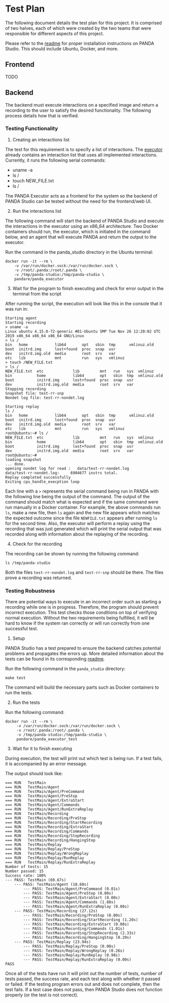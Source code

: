 # Test Plan

The following document details the test plan for this project. It is comprised of two halves, each of which were created by the two teams that were responsible for different aspects of this project.

Please refer to the [readme](../readme.md) for proper installation instructions on PANDA Studio. This should include Ubuntu, Docker, and more.

## Frontend

TODO

## Backend

The backend must execute interactions on a specified image and return a recording to the user to satisfy the desired functionality. The following process details how that is verified.

### Testing Functionality

1. Creating an interactions list

The test for this requirement is to specify a list of interactions. The [executor](../cmd/panda_executor/panda_executor.go) already contains an interaction list that uses all implemented interactions. Currently, it runs the following serial commands:
- uname -a
- ls /
- touch NEW_FILE.txt
- ls /

The PANDA Executor acts as a frontend for the system so the backend of PANDA Studio can be tested without the need for the frontend/web UI.

2. Run the interactions list

The following command will start the backend of PANDA Studio and execute the interactions in the executor using an x86_64 architecture. Two Docker containers should run, the executor, which is initiated in the command below, and an agent that will execute PANDA and return the output to the executor.

Run the command in the panda_studio directory in the Ubuntu terminal:
```
docker run -it --rm \
    -v /var/run/docker.sock:/var/run/docker.sock \
    -v /root/.panda:/root/.panda \
    -v /tmp/panda-studio:/tmp/panda-studio \
    pandare/panda_executor
```

3. Wait for the program to finish executing and check for error output in the terminal from the script

After running the script, the execution will look like this in the console that it was run in:
```
Starting agent
Starting recording
> uname -a
Linux ubuntu 4.15.0-72-generic #81-Ubuntu SMP Tue Nov 26 12:20:02 UTC 2019 x86_64 x86_64 x86_64 GNU/Linux
> ls /
bin   home            lib64       opt   sbin  tmp      vmlinuz.old
boot  initrd.img      lost+found  proc  snap  usr
dev   initrd.img.old  media       root  srv   var
etc   lib             mnt         run   sys   vmlinuz
> touch /NEW_FILE.txt
> ls /
NEW_FILE.txt  etc             lib         mnt   run   sys  vmlinuz
bin           home            lib64       opt   sbin  tmp  vmlinuz.old
boot          initrd.img      lost+found  proc  snap  usr
dev           initrd.img.old  media       root  srv   var
Stopping recording
Snapshot file: test-rr-snp
Nondet log file: test-rr-nondet.log

Starting replay
ls /
bin   home            lib64       opt   sbin  tmp      vmlinuz.old
boot  initrd.img      lost+found  proc  snap  usr
dev   initrd.img.old  media       root  srv   var
etc   lib             mnt         run   sys   vmlinuz
root@ubuntu:~# ls /
NEW_FILE.txt  etc             lib         mnt   run   sys  vmlinuz
bin           home            lib64       opt   sbin  tmp  vmlinuz.old
boot          initrd.img      lost+found  proc  snap  usr
dev           initrd.img.old  media       root  srv   var
root@ubuntu:~# 
loading snapshot
... done.
opening nondet log for read :   data/test-rr-nondet.log
data/test-rr-nondet.log:     6904677 instrs total.
Replay completed successfully
Exiting cpu_handle_execption loop
```

Each line with a `>` represents the serial command being run in PANDA with the following line being the output of the command. The output of the command should match what is expected and if the same command were run manually in a Docker container. For example, the above commands run `ls`, make a new file, then `ls` again and the new file appears which matches the expected outcome since the file `NEWFILE.txt` appears after running `ls` for the second time. Also, the executor will perform a replay using the recording that was just generated which will print the serial output that was recorded along with information about the replaying of the recording.

4. Check for the recording

The recording can be shown by running the following command:
```
ls /tmp/panda-studio
```
Both the files `test-rr-nondet.log` and `test-rr-snp` should be there. The files prove a recording was returned.

### Testing Robustness

There are potential ways to execute in an incorrect order such as starting a recording while one is in progress. Therefore, the program should prevent incorrect execution. This test checks those conditions on top of verifying normal execution. Without the two requirements being fulfilled, it will be hard to know if the system ran correctly or will run correctly from one successful test.

1. Setup

PANDA Studio has a test prepared to ensure the backend catches potential problems and propagates the errors up. More detailed information about the tests can be found in its corresponding [readme](../cmd/panda_executor_test/README.md).

Run the following command in the `panda_studio` directory:
```
make test
```

The command will build the necessary parts such as Docker containers to run the tests.

2. Run the tests

Run the following command:
```
docker run -it --rm \
     -v /var/run/docker.sock:/var/run/docker.sock \
     -v /root/.panda:/root/.panda \
     -v /tmp/panda-studio:/tmp/panda-studio \
     pandare/panda_executor_test
```

3. Wait for it to finish executing

During execution, the test will print out which test is being run. If a test fails, it is accompanied by an error message. 

The output should look like:
```
=== RUN   TestMain
=== RUN   TestMain/Agent
=== RUN   TestMain/Agent/PreCommand
=== RUN   TestMain/Agent/PreStop
=== RUN   TestMain/Agent/ExtraStart
=== RUN   TestMain/Agent/Commands
=== RUN   TestMain/Agent/RunExtraReplay
=== RUN   TestMain/Recording
=== RUN   TestMain/Recording/PreStop
=== RUN   TestMain/Recording/StartRecording
=== RUN   TestMain/Recording/ExtraStart
=== RUN   TestMain/Recording/Commands
=== RUN   TestMain/Recording/StopRecording
=== RUN   TestMain/Recording/HangingStop
=== RUN   TestMain/Replay
=== RUN   TestMain/Replay/PreStop
=== RUN   TestMain/Replay/WrongReplay
=== RUN   TestMain/Replay/RunReplay
=== RUN   TestMain/Replay/RunExtraReplay
Number of tests: 15
Number passed: 15
Success rate: 100%
--- PASS: TestMain (69.67s)
    --- PASS: TestMain/Agent (18.60s)
        --- PASS: TestMain/Agent/PreCommand (0.01s)
        --- PASS: TestMain/Agent/PreStop (0.00s)
        --- PASS: TestMain/Agent/ExtraStart (0.00s)
        --- PASS: TestMain/Agent/Commands (1.88s)
        --- PASS: TestMain/Agent/RunExtraReplay (0.00s)
    --- PASS: TestMain/Recording (27.12s)
        --- PASS: TestMain/Recording/PreStop (0.00s)
        --- PASS: TestMain/Recording/StartRecording (1.20s)
        --- PASS: TestMain/Recording/ExtraStart (0.00s)
        --- PASS: TestMain/Recording/Commands (1.01s)
        --- PASS: TestMain/Recording/StopRecording (2.33s)
        --- PASS: TestMain/Recording/HangingStop (0.20s)
    --- PASS: TestMain/Replay (23.94s)
        --- PASS: TestMain/Replay/PreStop (0.00s)
        --- PASS: TestMain/Replay/WrongReplay (0.26s)
        --- PASS: TestMain/Replay/RunReplay (0.98s)
        --- PASS: TestMain/Replay/RunExtraReplay (0.00s)
PASS
```
Once all of the tests have run it will print out the number of tests, number of tests passed, the success rate, and each test along with whether it passed or failed. If the testing program errors out and does not complete, then the test fails. If a test case does not pass, then PANDA Studio does not function properly (or the test is not correct).
